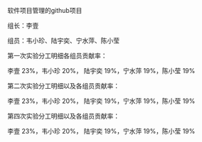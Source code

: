 软件项目管理的github项目

组长：李壹

组员：韦小珍、陆宇奕、宁水萍、陈小莹

第一次实验分工明细各组员贡献率：

李壹 23%，韦小珍 20%， 陆宇奕 19%，宁水萍 19%，陈小莹 19%

第二次实验分工明细以及各组员贡献率：

李壹 23%，韦小珍 20%， 陆宇奕 19%，宁水萍 19%，陈小莹 19%


第四次实验分工明细以及各组员贡献率：

李壹 23%，韦小珍 20%， 陆宇奕 19%，宁水萍 19%，陈小莹 19%
